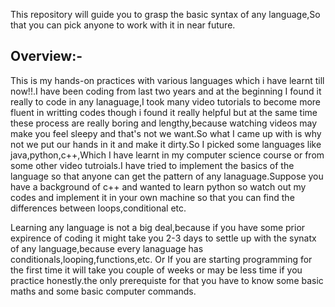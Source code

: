﻿<p>This repository will guide you to grasp the basic syntax of any language,So that you can pick anyone to work with it in near future.</p>


## Overview:-
<p>This is my hands-on practices with various languages which i have learnt till now!!.I have been coding from last two years and at the beginning I found it really to code in any lanaguage,I took many video tutorials to become more fluent in writting codes though i found it really helpful but at the same time these process are really boring and lengthy,because watching videos may make you feel sleepy and that's not we want.So what I came up with is why not we put our hands in it and make it dirty.So I picked some languages like java,python,c++,Which I have learnt in my computer science course or from some other video tutroials.I have tried to implement the basics of the language so that anyone can get the pattern of any lanaguage.Suppose you have a background of c++ and wanted to learn python so watch out my codes and implement it in your own machine so that you can find the differences between loops,conditional etc.</p>


<p>Learning any language is not a big deal,because if you have some prior expirence of coding it might take you 2-3 days to settle up with the synatx of any language,because every lanaguage has conditionals,looping,functions,etc. Or If you are starting programming for the first time it will take you couple of weeks or may be less time if you practice honestly.the only prerequiste for that you have to know some basic maths and some basic computer commands.</p>

